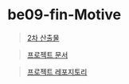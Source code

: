 # be09-fin-Motive

> [2차 산출물](https://github.com/STANL-2/Final/wiki/2%EC%B0%A8-%EC%82%B0%EC%B6%9C%EB%AC%BC)

> [프로젝트 문서](https://github.com/STANL-2/Final/wiki/STANL2%E2%80%90Final)

> [프로젝트 레포지토리](https://github.com/STANL-2/Final)
